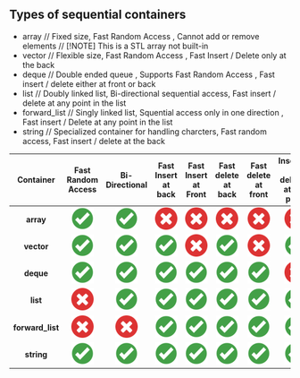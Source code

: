 ## Types of sequential containers

* array  // Fixed size, Fast Random Access , Cannot add or remove elements //  [!NOTE] This is a STL array not built-in 
* vector // Flexible size, Fast Random Access , Fast Insert / Delete only at the back
* deque // Double ended queue , Supports Fast Random Access , Fast insert / delete either at front or back
* list // Doubly linked list, Bi-directional sequential access, Fast insert / delete at any point in the list
* forward_list // Singly linked list, Squential access only in one direction , Fast insert / Delete at any point in the list
* string // Specialized container for handling charcters, Fast random access, Fast insert / delete at the back


| Container    |Fast Random Access | Bi-Directional | Fast Insert at back | Fast Insert at Front | Fast delete at back | Fast delete at front | Insertion / deletion at any point  |
|:------------:|:------------------:|:--------------:|:-------------------:|:--------------------:|:-------------------:|:--------------------:| :------------------------------:|
|  **array**       |![](./images/check.png)|![](./images/check.png)|![](./images/cross.png)|![](./images/cross.png)|![](./images/cross.png)|![](./images/cross.png)|![](./images/cross.png)|
|  **vector**      |![](./images/check.png)|![](./images/check.png)|![](./images/check.png)|![](./images/cross.png)|![](./images/check.png)|![](./images/cross.png)|![](./images/check.png)|
| **deque**        |![](./images/check.png)|![](./images/check.png)|![](./images/check.png)|![](./images/check.png)|![](./images/check.png)|![](./images/check.png)|![](./images/cross.png)|
| **list**         |![](./images/cross.png)|![](./images/check.png)|![](./images/check.png)|![](./images/check.png)|![](./images/check.png)|![](./images/check.png)|![](./images/check.png)|
| **forward_list** |![](./images/cross.png)|![](./images/cross.png)|![](./images/check.png)|![](./images/check.png)|![](./images/check.png)|![](./images/check.png)|![](./images/check.png)|
| **string**       |![](./images/check.png)|![](./images/check.png)|![](./images/check.png)|![](./images/check.png)|![](./images/check.png)|![](./images/check.png)|![](./images/check.png)|
